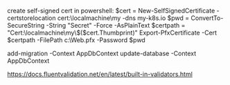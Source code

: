 create self-signed cert in powershell:
$cert = New-SelfSignedCertificate -certstorelocation cert:\localmachine\my -dns my-k8s.io
$pwd = ConvertTo-SecureString -String "Secret" -Force -AsPlainText
$certpath = "Cert:\localmachine\my\$($cert.Thumbprint)"
Export-PfxCertificate -Cert $certpath -FilePath c:\Web.pfx -Password $pwd

add-migration -Context AppDbContext
update-database -Context AppDbContext

https://docs.fluentvalidation.net/en/latest/built-in-validators.html